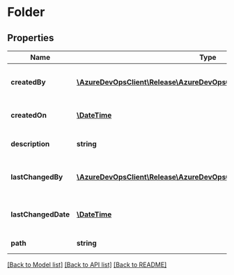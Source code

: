 # Folder

## Properties
Name | Type | Description | Notes
------------ | ------------- | ------------- | -------------
**createdBy** | [**\AzureDevOpsClient\Release\AzureDevOpsClient\Release\Model\IdentityRef**](IdentityRef.md) | Identity who created this folder. | [optional] 
**createdOn** | [**\DateTime**](\DateTime.md) | Time when this folder created. | [optional] 
**description** | **string** | Description of the folder. | [optional] 
**lastChangedBy** | [**\AzureDevOpsClient\Release\AzureDevOpsClient\Release\Model\IdentityRef**](IdentityRef.md) | Identity who last changed this folder. | [optional] 
**lastChangedDate** | [**\DateTime**](\DateTime.md) | Time when this folder last changed. | [optional] 
**path** | **string** | path of the folder. | [optional] 

[[Back to Model list]](../README.md#documentation-for-models) [[Back to API list]](../README.md#documentation-for-api-endpoints) [[Back to README]](../README.md)


